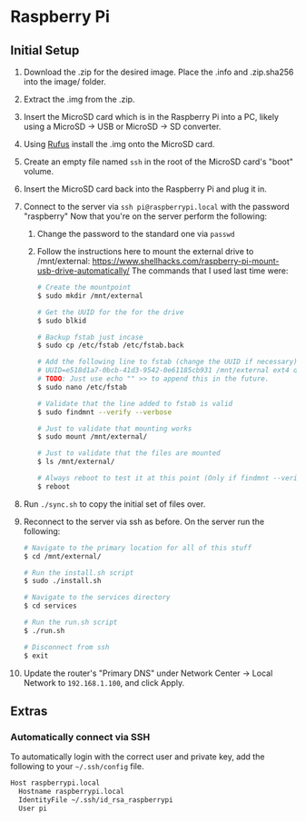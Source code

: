 # Raspberry Pi

## Initial Setup

1. Download the .zip for the desired image. Place the .info and .zip.sha256 into the image/ folder.
2. Extract the .img from the .zip.
3. Insert the MicroSD card which is in the Raspberry Pi into a PC, likely using a MicroSD -> USB or MicroSD -> SD converter.
4. Using [Rufus](https://rufus.ie/en/) install the .img onto the MicroSD card.
5. Create an empty file named `ssh` in the root of the MicroSD card's "boot" volume.
6. Insert the MicroSD card back into the Raspberry Pi and plug it in.
7. Connect to the server via `ssh pi@raspberrypi.local` with the password "raspberry"
   Now that you're on the server perform the following:
   1. Change the password to the standard one via `passwd`
   2. Follow the instructions here to mount the external drive to /mnt/external: <https://www.shellhacks.com/raspberry-pi-mount-usb-drive-automatically/>
      The commands that I used last time were:

      ```bash
      # Create the mountpoint
      $ sudo mkdir /mnt/external

      # Get the UUID for the for the drive
      $ sudo blkid

      # Backup fstab just incase
      $ sudo cp /etc/fstab /etc/fstab.back

      # Add the following line to fstab (change the UUID if necessary)
      # UUID=e518d1a7-0bcb-41d3-9542-0e61185cb931 /mnt/external ext4 defaults,auto,users,exec,rw,nofail 0 0
      # TODO: Just use echo "" >> to append this in the future.
      $ sudo nano /etc/fstab

      # Validate that the line added to fstab is valid
      $ sudo findmnt --verify --verbose

      # Just to validate that mounting works
      $ sudo mount /mnt/external/

      # Just to validate that the files are mounted
      $ ls /mnt/external/

      # Always reboot to test it at this point (Only if findmnt --verify --verbose and mount /mnt/external worked!)
      $ reboot
      ```

8. Run `./sync.sh` to copy the initial set of files over.
9. Reconnect to the server via ssh as before.
   On the server run the following:

   ```bash
   # Navigate to the primary location for all of this stuff
   $ cd /mnt/external/

   # Run the install.sh script
   $ sudo ./install.sh

   # Navigate to the services directory
   $ cd services

   # Run the run.sh script
   $ ./run.sh

   # Disconnect from ssh
   $ exit
   ```

10. Update the router's "Primary DNS" under Network Center -> Local Network to `192.168.1.100`, and click Apply.

## Extras

### Automatically connect via SSH

To automatically login with the correct user and private key, add the following to your `~/.ssh/config` file.

```bash
Host raspberrypi.local
  Hostname raspberrypi.local
  IdentityFile ~/.ssh/id_rsa_raspberrypi
  User pi
```
